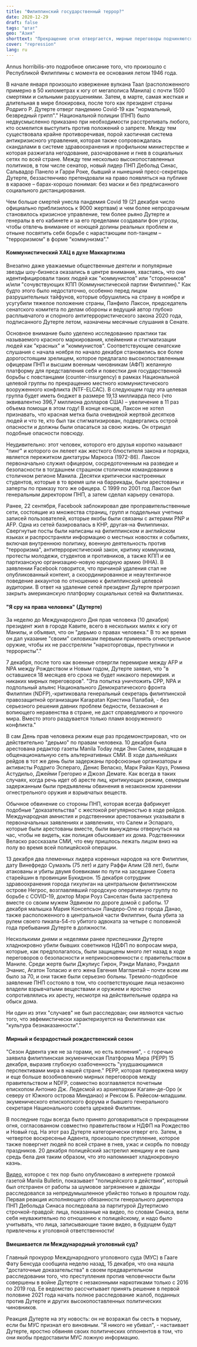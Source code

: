 ```yaml
---
title: "Филиппинский государственный террор?"
date: 2020-12-29
draft: false
tags: "штат"
geo: "Азия"
shorttext: "Прекращение огня отвергается, мирные переговоры подчиняются им, и ситуация с правами человека с каждым днем u200bu200bстановится все более безрадостной."
cover: "repression"
lang: ru
---
```


Annus horribilis-это подробное описание того, что произошло с Республикой Филиппины с момента ее основания летом 1946 года.

В начале января произошло извержение вулкана Таал (расположенного примерно в 50 километрах к югу от мегаполиса Манила) с почти 1500 смертями и сильными разрушениями. Затем, в марте, самая жесткая и длительная в мире блокировка, после того как президент страны Родриго Р. Дутерте отверг пандемию Covid-19 как "нормальный, безвредный грипп"." Национальной полиции (ПНП) было недвусмысленно приказано при необходимости расстреливать любого, кто осмелится выступить против положений о запрете. Между тем существовала крайне противоречивая, порой хаотичная система антикризисного управления, которая также сопровождалась скандалами в системе здравоохранения и профильном министерстве и которая разжигала негодование, разочарование и гнев в социальных сетях по всей стране. Между тем несколько высокопоставленных политиков, в том числе сенатор, новый лидер ПНП Дебольд Синас, Сальвадор Панело и Гарри Роке, бывший и нынешний пресс-секретарь Дутерте, беззастенчиво претендовали на право появляться на публике в караоке – барах-хорошо понимая: без маски и без предписанного социального дистанцирования.

Чем больше смертей унесла пандемия Covid 19 (21 декабря число официально приблизилось к 9000 жертвам) и чем более непрозрачным становилось кризисное управление, тем более рьяно Дутерте и генералы в его кабинете и за его пределами создавали фон угрозы, чтобы отвлечь внимание от ноющей долины реальных проблем и отныне посвятить себя борьбе с нарастающим поп-танцем – "терроризмом" в форме "коммунизма"."

#### Коммунистический ХАЦ в духе Маккартизма

Внезапно даже уважаемые общественные деятели и популярные звезды шоу-бизнеса оказались в центре внимания, хвастаясь, что они идентифицировали таких людей как "коммунистов" или "сторонников" и/или "сочувствующих КПП (Коммунистической партии Филиппин)." Как будто этого было недостаточно, особенно перед лицом разрушительных тайфунов, которые обрушились на страну в ноябре и усугубили тяжелое положение страны, Панфило Лаксон, председатель сенатского комитета по делам обороны и ведущий автор глубоко расплывчатого и спорного антитеррористического закона 2020 года, подписанного Дутерте летом, назначены месячные слушания в Сенате.

Основное внимание было уделено исследованию практики так называемого красного маркирования, клеймения и стигматизации людей как "красных" и "коммунистов". Соответствующие сенатские слушания с начала ноября по начало декабря становились все более дорогостоящим зрелищем, которое предлагало высокопоставленным офицерам ПНП и высшим военным чиновникам (АФП) желанную платформу для представления себя и повестки дня государственной борьбы с повстанцами (counter-insurgency) в рамках Национальной целевой группы по прекращению местного коммунистического вооруженного конфликта (NTF-ELCAC). В следующем году эта целевая группа будет иметь бюджет в размере 19,13 миллиарда песо (что эквивалентно 396,7 миллиона долларов США) – увеличение в 11 раз объема помощи в этом году! В конце концов, Лаксон не хотел признавать, что красная метка была очевидной жертвой десятков людей и что те, кто был так стигматизирован, подвергались острой опасности и должны были опасаться за свою жизнь. Он отрицал подобные опасности повсюду.

Неудивительно: этот человек, которого его друзья коротко называют "пинг" и которого он лелеет как жесткого блюстителя закона и порядка, является пережитком диктатуры Маркоса (1972-86). Лаксон первоначально служил офицером, сосредоточенным на разведке и безопасности в тогдашнем страшном столичном командовании в столичном регионе Манила. Десятки критически настроенных студентов, которые в то время шли на баррикады, были арестованы и заперты по приказу того же офицера. С 1999 по 2001 год Лаксон был генеральным директором ПНП, а затем сделал карьеру сенатора.

Ранее, 22 сентября, Facebook заблокировал две проправительственные сети, состоящие из множества страниц, групп и поддельных учетных записей пользователей, которые якобы были связаны с актерами PNP и AFP. Одна из сетей базировалась в КНР, другая-на Филиппинах. Свергнутые посты были написаны на филиппинском и английском языках и распространяли информацию о местных новостях и событиях, включая внутреннюю политику, военную деятельность против "терроризма", антитеррористический закон, критику коммунизма, протесты молодежи, студентов и противников, а также КПП и ее партизанскую организацию-новую народную армию (ННА). В заявлении Facebook говорится, что причиной удаления стал не опубликованный контент, а скоординированное и неаутентичное поведение аккаунтов по отношению к филиппинской целевой аудитории. В ответ на удаление сетей президент Дутерте пригрозил закрыть американскую платформу социальных сетей на Филиппинах.

#### "Я сру на права человека" (Дутерте)

За неделю до Международного Дня прав человека (10 декабря) президент жил в городе Кавите, всего в нескольких милях к югу от Манилы, и объявил, что он "дерьмо о правах человека." В то же время он дал указание "своим" силовикам первыми применять огнестрельное оружие, чтобы их не расстреляли "наркоторговцы, преступники и террористы"."

7 декабря, после того как военные отвергли перемирие между AFP и NPA между Рождеством и Новым годом, Дутерте заявил, что "в оставшиеся 18 месяцев его срока не будет никакого перемирия. и никаких мирных переговоров". "Эта попытка уничтожить CPP, NPA и подпольный альянс Национального Демократического фронта Филиппин (NDFP),-критиковала генеральный секретарь филиппинской правозащитной организации Karapatan Кристина Палабай, - без серьезного решения давних проблем бедности, беззакония и вопиющего неравенства в стране, не даст справедливого и прочного мира. Вместо этого раздувается только пламя вооруженного конфликта."

В сам День прав человека режим еще раз продемонстрировал, что он действительно "дерьмо" по правам человека. 10 декабря была арестована редактор газеты Manila Today леди Энн Салем, входящая в общенациональную сеть альтернативных СМИ. В ходе дальнейших рейдов в тот же день были задержаны профсоюзные организаторы и активисты Родриго Эспераго, Денис Веласко, Марк Райан Круз, Ромина Астудильо, Джейми Грегорио и Джоэл Демате. Как всегда в таких случаях, когда речь идет об аресте лиц, критикующих режим, семерым задержанным были предъявлены обвинения в незаконном хранении огнестрельного оружия и взрывчатых веществ.

Обычное обвинение со стороны ПНП, которая всегда фабрикует подобные "доказательства" с жестокой регулярностью в ходе рейдов. Международная амнистия и родственники арестованных указывали в первоначальных заявлениях и заявлениях, что Салем и Эспараго, которые были арестованы вместе, были вынуждены отвернуться на час, чтобы не видеть, как полиция обыскивает их дома. Родственники Веласко рассказали СМИ, что ему пришлось лежать лицом вниз на полу во время всей полицейской операции.

13 декабря два племенных лидера коренных народов на юге Филиппин, дату Винефредо Сумаэль (75 лет) и дату Раффи Алим (28 лет), были атакованы и убиты двумя боевиками по пути на заседание Совета старейшин в провинции Букиднон. 15 декабря сотрудник здравоохранения города гихулнган на центральном филиппинском острове Негрос, возглавлявший городскую оперативную группу по борьбе с COVID-19, доктор Мэри Роуз Санселан была застрелена вместе со своим мужем Эдвином по дороге домой с работы. 17 декабря малышка Мария Консепсьон Ландеро-Оле из города Данао, также расположенного в центральной части Филиппин, была убита за рулем своего пикапа-54-го убитого адвоката за четыре с половиной года пребывания Дутерте в должности.

Несколькими днями и неделями ранее приспешники Дутерте хладнокровно убили бывших советников НДФП по вопросам мира, которые, как предполагалось, были защищены много лет назад в ходе переговоров о безопасности и неприкосновенности с правительством в Маниле. Среди жертв были Джулиус Гирон, Рэнди Малаяо, Рэндалл Эчанис, Агатон Топасио и его жена Евгения Магпантай – почти всем им было за 70, и они также были серьезно больны. Тремоло-подобное заявление ПНП состояло в том, что соответствующие лица незаконно владели взрывчатыми веществами и оружием и яростно сопротивлялись их аресту, несмотря на действительные ордера на обыск дома.

Ни один из этих "случаев" не был расследован; они являются частью того, что эвфемистически характеризуется на Филиппинах как "культура безнаказанности"."

#### Мирный и безрадостный рождественский сезон

"Сезон Адвента уже не за горами, но есть волнения", - с горечью заявила филиппинская экуменическая Платформа Мира (PEPP) 15 декабря, выразив глубокую озабоченность "ухудшающимися перспективами мира в нашей стране." PEPP, которая привержена миру и еще больше возобновлению мирных переговоров между правительством и NDFP, совместно возглавляется почетным епископом Антонио Дж. Ледесмой из архиепархии Кагаян-де-Оро (к северу от Южного острова Минданао) и Рексом Б. Рейесом-младшим. экуменического епископского форума и бывшего генерального секретаря Национального совета церквей Филиппин.

В последние годы всегда было принято договариваться о прекращении огня, согласованном совместно правительством и НДФП на Рождество и Новый год. На этот раз Дутерте категорически отверг его. Затем, в четвертое воскресенье Адвента, произошло преступление, которое также повергнет людей по всей стране в гнев, ужас и скорбь по поводу праздников. 20 декабря полицейский застрелил женщину и ее сына средь бела дня таким образом, что это напоминает хладнокровную казнь.

[Видео](https://www.facebook.com/manilabulletin/videos/1347476505602560/ "Cop in viral Tarlac shooting surrenders (Facebook)"), которое с тех пор было опубликовано в интернете громкой газетой Manila Bulletin, показывает "полицейского в действии", который был отстранен от работы за шумовое загрязнение и дважды расследовался за непредумышленное убийство только в прошлом году. Первая реакция исполняющего обязанности генерального директора ПНП Дебольда Синаса последовала за партитурой Дутертисмо строчкой-правдой: лица, показанные на видео, по словам Синаса, вели себя неуважительно по отношению к полицейскому, и надо было учитывать, что лица, записывающие такие видео, в будущем будут привлечены к уголовной ответственности!

#### Вмешивается ли Международный уголовный суд?

Главный прокурор Международного уголовного суда (МУС) в Гааге Фату Бенсуда сообщила неделю назад, 15 декабря, что она нашла "достаточные доказательства" в своем предварительном расследовании того, что преступления против человечности были совершены в войне Дутерте с незаконными наркотиками только с 2016 по 2019 год. Ее ведомство рассчитывает принять решение в первой половине 2021 года начать полное расследование жалоб, поданных против Дутерте и других высокопоставленных политических чиновников.

Реакция Дутерте на эту новость: он не возражал бы сесть в тюрьму, если бы МУС признал его виновным. "Я никого не убивал", - настаивает Дутерте, яростно обвиняя своих политических оппонентов в том, что они якобы предоставили МУС ложную информацию.
